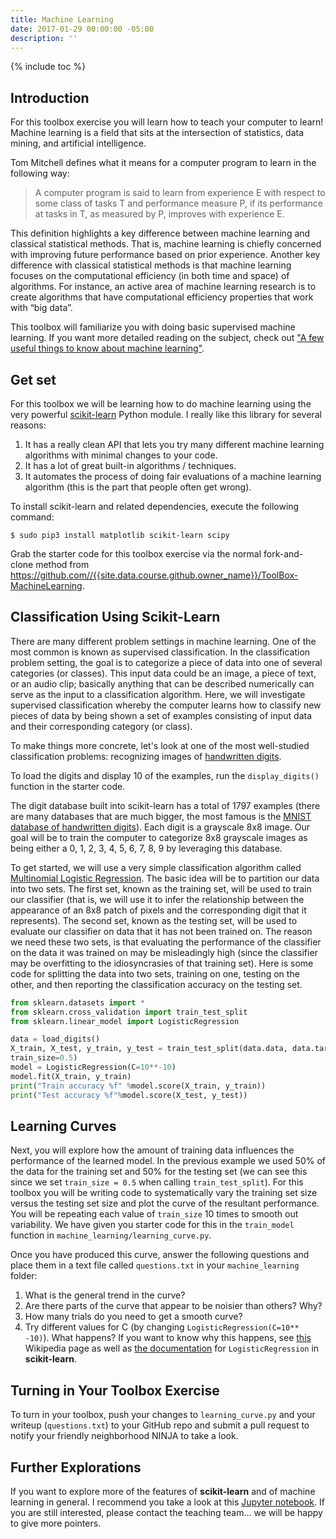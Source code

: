 ```yaml
---
title: Machine Learning
date: 2017-01-29 00:00:00 -05:00
description: ''
---
```


{% include toc %}

## Introduction

For this toolbox exercise you will learn how to teach your computer to learn!
Machine learning is a field that sits at the intersection of statistics, data
mining, and artificial intelligence.

Tom Mitchell defines what it means for a
computer program to learn in the following way:

> A computer program is said to
learn from experience E with respect to some class of tasks T and performance
measure P, if its performance at tasks in T, as measured by P, improves with
experience E.

This definition highlights a key difference between machine learning and
classical statistical methods. That is, machine learning is chiefly concerned
with improving future performance based on prior experience. Another key
difference with classical statistical methods is that machine learning focuses
on the computational efficiency (in both time and space) of algorithms. For
instance, an active area of machine learning research is to create algorithms
that have computational efficiency properties that work with “big data”.

This toolbox will familiarize you with doing basic supervised machine
learning. If you want more detailed reading on the subject, check out ["A few
useful things to know about machine
learning"](http://homes.cs.washington.edu/%7Epedrod/papers/cacm12.pdf).

## Get set

For this toolbox we will be learning how to do machine learning using the very
powerful [scikit-learn](http://scikit-learn.org/stable/) Python module. I
really like this library for several reasons:

1. It has a really clean API that lets you try many different machine learning algorithms with minimal changes to your code.
2. It has a lot of great built-in algorithms / techniques.
3. It automates the process of doing fair evaluations of a machine learning algorithm (this is the part that people often get wrong).

To install scikit-learn and related dependencies, execute the following
command:

    $ sudo pip3 install matplotlib scikit-learn scipy

Grab the starter code for this toolbox exercise via the normal fork-and-clone
method from <https://github.com//{{site.data.course.github.owner_name}}/ToolBox-MachineLearning>.

## Classification Using Scikit-Learn

There are many different problem settings in machine learning. One of the most
common is known as supervised classification. In the classification problem
setting, the goal is to categorize a piece of data into one of several
categories (or classes). This input data could be an image, a piece of text,
or an audio clip; basically anything that can be described numerically can
serve as the input to a classification algorithm. Here, we will investigate
supervised classification whereby the computer learns how to classify new
pieces of data by being shown a set of examples consisting of input data and
their corresponding category (or class).

To make things more concrete, let's look at one of the most well-studied
classification problems: recognizing images of [handwritten
digits](http://en.wikipedia.org/wiki/MNIST_database).

To load the digits and display 10 of the examples, run the `display_digits()`
function in the starter code.

The digit database built into scikit-learn has a total of 1797 examples (there
are many databases that are much bigger, the most famous is the [MNIST
database of handwritten digits](http://en.wikipedia.org/wiki/MNIST_database)).
Each digit is a grayscale 8x8 image. Our goal will be to train the computer to
categorize 8x8 grayscale images as being either a 0, 1, 2, 3, 4, 5, 6, 7, 8, 9
by leveraging this database.

To get started, we will use a very simple classification algorithm called[
Multinomial Logistic
Regression](http://en.wikipedia.org/wiki/Multinomial_logistic_regression).
The basic idea will be to partition our data into two sets. The first set,
known as the training set, will be used to train our classifier (that is, we
will use it to infer the relationship between the appearance of an 8x8 patch
of pixels and the corresponding digit that it represents). The second set,
known as the testing set, will be used to evaluate our classifier on data that
it has not been trained on. The reason we need these two sets, is that
evaluating the performance of the classifier on the data it was trained on may
be misleadingly high (since the classifier may be overfitting to the
idiosyncrasies of that training set). Here is some code for splitting the data
into two sets, training on one, testing on the other, and then reporting the
classification accuracy on the testing set.

```python
from sklearn.datasets import *
from sklearn.cross_validation import train_test_split
from sklearn.linear_model import LogisticRegression

data = load_digits()
X_train, X_test, y_train, y_test = train_test_split(data.data, data.target,
train_size=0.5)
model = LogisticRegression(C=10**-10)
model.fit(X_train, y_train)
print("Train accuracy %f" %model.score(X_train, y_train))
print("Test accuracy %f"%model.score(X_test, y_test))
```

## Learning Curves

Next, you will explore how the amount of training data influences the
performance of the learned model. In the previous example we used 50% of the
data for the training set and 50% for the testing set (we can see this since
we set `train_size = 0.5` when calling `train_test_split`). For this toolbox
you will be writing code to systematically vary the training set size versus
the testing set size and plot the curve of the resultant performance. You will
be repeating each value of `train_size` 10 times to smooth out variability. We
have given you starter code for this in the `train_model` function in
`machine_learning/learning_curve.py`.

Once you have produced this curve, answer the following questions and place
them in a text file called `questions.txt` in your `machine_learning` folder:

1. What is the general trend in the curve?
2. Are there parts of the curve that appear to be noisier than others? Why?
3. How many trials do you need to get a smooth curve?
4. Try different values for C (by changing `LogisticRegression(C=10** -10)`). What happens? If you want to know why this happens, see [this](http://en.wikipedia.org/wiki/Tikhonov_regularization) Wikipedia page as well as [the documentation](http://scikit-learn.org/stable/modules/generated/sklearn.linear_model.LogisticRegression.html) for `LogisticRegression` in **scikit-learn**.

## Turning in Your Toolbox Exercise

To turn in your toolbox, push your changes to `learning_curve.py` and your
writeup (`questions.txt`) to your GitHub repo and submit a pull request to
notify your friendly neighborhood NINJA to take a look.

## Further Explorations

If you want to explore more of the features of **scikit-learn** and of machine
learning in general. I recommend you take a look at this [Jupyter
notebook](https://github.com/paulruvolo/DataScienceMaterials/tree/master/machine_learning_lecture_2).
If you are still interested, please contact the teaching team... we will be
happy to give more pointers.
